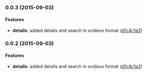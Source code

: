 ### 0.0.3 (2015-09-03)


#### Features

* **details:** added details and search in xvideos format ([d1c4c1e2](https://github.com/electblake/pornhub/commit/d1c4c1e218ca1a238914d6a5cd4b3bb2af9a5d8b))


### 0.0.2 (2015-09-03)


#### Features

* **details:** added details and search in xvideos format ([d1c4c1e2](https://github.com/electblake/pornhub/commit/d1c4c1e218ca1a238914d6a5cd4b3bb2af9a5d8b))

